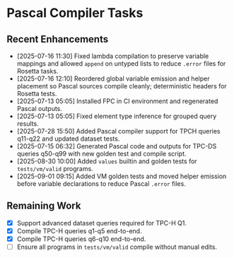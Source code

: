 # Pascal Compiler Tasks

## Recent Enhancements
- [2025-07-16 11:30] Fixed lambda compilation to preserve variable mappings and
  allowed `append` on untyped lists to reduce `.error` files for Rosetta tasks.
- [2025-07-16 12:10] Reordered global variable emission and helper placement so
  Pascal sources compile cleanly; deterministic headers for Rosetta tests.
- [2025-07-13 05:05] Installed FPC in CI environment and regenerated Pascal outputs.
- [2025-07-13 05:05] Fixed element type inference for grouped query results.
- [2025-07-28 15:50] Added Pascal compiler support for TPCH queries q11-q22 and updated dataset tests.
- [2025-07-15 06:32] Generated Pascal code and outputs for TPC-DS queries q50-q99 with new golden test and compile script.
- [2025-08-30 10:00] Added `values` builtin and golden tests for `tests/vm/valid` programs.
- [2025-09-01 09:15] Added VM golden tests and moved helper emission before
  variable declarations to reduce Pascal `.error` files.

## Remaining Work
- [x] Support advanced dataset queries required for TPC-H Q1.
- [x] Compile TPC-H queries q1-q5 end-to-end.
- [x] Compile TPC-H queries q6-q10 end-to-end.
- [ ] Ensure all programs in `tests/vm/valid` compile without manual edits.
